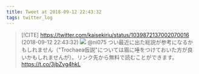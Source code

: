 ```yaml
---
title: Tweet at 2018-09-12 22:43:32
tags: twitter_log
---
```


> [!CITE] https://twitter.com/kaisekiriu/status/1039872137002070016 (2018-09-12 22:43:32)
> ![](https://twitter.com/kaisekiriu/status/1039872137002070016)
> @ni075 つい最近に出た総説が参考になるかもしれません（"Trochaea仮説"については眉に唾をつけておいた方が良いかもしれませんが）。リンク先から無料で読むことができます。
> https://t.co/3jbZvg4hkL
